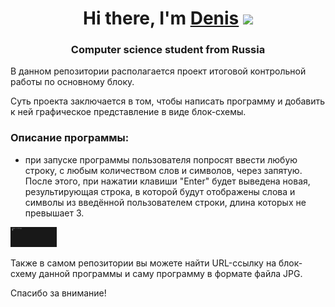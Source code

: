 <h1 align="center">Hi there, I'm <a href="https://gb.ru/users/de3d44c9-9664-4992-8a3b-1c346c454472" target="_blank">Denis</a> 
<img src="https://github.com/blackcater/blackcater/raw/main/images/Hi.gif" height="32"/></h1>
<h3 align="center">Computer science student from Russia</h3>

В данном репозитории располагается проект итоговой контрольной работы по основному блоку.

Суть проекта заключается в том, чтобы написать программу и добавить к ней графическое представление в виде блок-схемы.

### Описание программы:
- при запуске программы пользователя попросят ввести любую строку, с любым количеством слов и символов, через запятую. После этого, при нажатии клавиши "Enter" будет выведена новая, результирующая строка, в которой будут отображены слова и символы из введённой пользователем строки, длина которых не превышает 3.

<img src="https://raw.githubusercontent.com/splashbros30/final_test_for_the_main_block/main/screenshots/Screenshot_2.png" height="32"/></h1>

Также в самом репозитории вы можете найти URL-ссылку на блок-схему данной программы и саму программу в формате файла JPG.

Спасибо за внимание!

